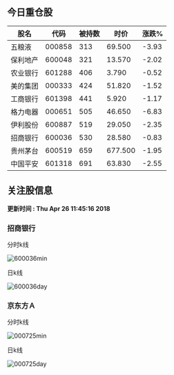 
## 今日重仓股 

|股名|代码|被持数|时价|涨跌%|
|---|---|---|---|---|
|五粮液|000858|313|69.500|-3.93|
|保利地产|600048|321|13.570|-2.02|
|农业银行|601288|406|3.790|-0.52|
|美的集团|000333|424|51.820|-1.52|
|工商银行|601398|441|5.920|-1.17|
|格力电器|000651|505|46.650|-6.83|
|伊利股份|600887|519|29.050|-2.35|
|招商银行|600036|530|28.580|-0.83|
|贵州茅台|600519|659|677.500|-1.95|
|中国平安|601318|691|63.830|-2.55|

## 关注股信息
**更新时间 : Thu Apr 26 11:45:16 2018**
### 招商银行 
分时k线

![600036min](http://image.sinajs.cn/newchart/min/n/sh600036.gif)

日k线

![600036day](http://image.sinajs.cn/newchart/daily/n/sh600036.gif)

### 京东方Ａ 
分时k线

![000725min](http://image.sinajs.cn/newchart/min/n/sz000725.gif)

日k线

![000725day](http://image.sinajs.cn/newchart/daily/n/sz000725.gif)
